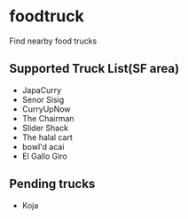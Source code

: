 # foodtruck

Find nearby food trucks

## Supported Truck List(SF area)
* JapaCurry
* Senor Sisig
* CurryUpNow
* The Chairman
* Slider Shack
* The halal cart
* bowl'd acai
* El Gallo Giro

## Pending trucks
* Koja
